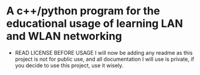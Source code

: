 # A c++/python program for the educational usage of learning LAN and WLAN networking
* READ LICENSE BEFORE USAGE
I will now be adding any readme as this project is not for public use, and all documentation I will use is private, if you decide to use this project, use it wisely.
